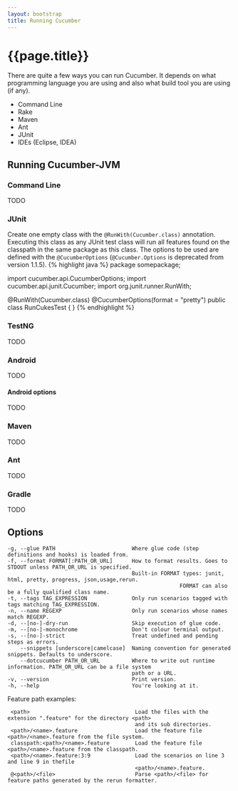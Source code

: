 ```yaml
---
layout: bootstrap
title: Running Cucumber
---
```

# {{page.title}}

There are quite a few ways you can run Cucumber. It depends on what programming language you are using and also what build tool
you are using (if any).

* Command Line
* Rake
* Maven
* Ant
* JUnit
* IDEs (Eclipse, IDEA)
 
## Running Cucumber-JVM
### Command Line
TODO

### JUnit
Create one empty class with the `@RunWith(Cucumber.class)` annotation. 
Executing this class as any JUnit test class will run all features found on the classpath in the same package as this class.
The options to be used are defined with the `@CucumberOptions` (`@Cucumber.Options` is deprecated from version 1.1.5).
{% highlight java %}
package somepackage;

import cucumber.api.CucumberOptions;
import cucumber.api.junit.Cucumber;
import org.junit.runner.RunWith;

@RunWith(Cucumber.class)
@CucumberOptions(format = "pretty")
public class RunCukesTest {
}
{% endhighlight %}
### TestNG
TODO

### Android
TODO

#### Android options
TODO

### Maven
TODO

### Ant
TODO

### Gradle
TODO

## Options

    -g, --glue PATH                        Where glue code (step definitions and hooks) is loaded from.
    -f, --format FORMAT[:PATH_OR_URL]      How to format results. Goes to STDOUT unless PATH_OR_URL is specified.
                                           Built-in FORMAT types: junit, html, pretty, progress, json,usage,rerun. 
					                                      FORMAT can also be a fully qualified class name.
    -t, --tags TAG_EXPRESSION              Only run scenarios tagged with tags matching TAG_EXPRESSION.
    -n, --name REGEXP                      Only run scenarios whose names match REGEXP.
    -d, --[no-]-dry-run                    Skip execution of glue code.
    -m, --[no-]-monochrome                 Don't colour terminal output.
    -s, --[no-]-strict                     Treat undefined and pending steps as errors.
        --snippets [underscore|camelcase]  Naming convention for generated snippets. Defaults to underscore.
        --dotcucumber PATH_OR_URL          Where to write out runtime information. PATH_OR_URL can be a file system
                                           path or a URL.
    -v, --version                          Print version.
    -h, --help                             You're looking at it.

 Feature path examples:

     <path>                                 Load the files with the extension ".feature" for the directory <path>
                                            and its sub directories.
     <path>/<name>.feature                  Load the feature file <path>/<name>.feature from the file system.
     classpath:<path>/<name>.feature        Load the feature file <path>/<name>.feature from the classpath.
     <path>/<name>.feature:3:9              Load the scenarios on line 3 and line 9 in thefile
                                            <path>/<name>.feature.
     @<path>/<file>                         Parse <path>/<file> for feature paths generated by the rerun formatter.
